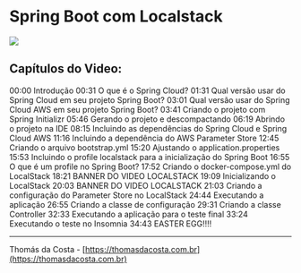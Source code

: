 # Spring Boot com Localstack


[![](https://img.youtube.com/vi/Vlmjw5nifOo/0.jpg)]([https://www.youtube.com/watch?v=Vlmjw5nifOo](https://www.youtube.com/watch?v=Vlmjw5nifOo))

## Capítulos do Video:

00:00 Introdução
00:31 O que é o Spring Cloud?
01:31 Qual versão usar do Spring Cloud em seu projeto Spring Boot?
03:01 Qual versão usar do Spring Cloud AWS em seu projeto Spring Boot?
03:41 Criando o projeto com Spring Initializr
05:46 Gerando o projeto e descompactando
06:19 Abrindo o projeto na IDE
08:15 Incluindo as dependências do Spring Cloud e Spring Cloud AWS
11:16 Incluindo a dependência do AWS Parameter Store
12:45 Criando o arquivo bootstrap.yml
15:20 Ajustando o application.properties
15:53 Incluindo o profile localstack para a inicialização do Spring Boot
16:55 O que é um profile no Spring Boot?
17:52 Criando o docker-compose.yml do LocalStack
18:21 BANNER DO VIDEO LOCALSTACK
19:09 Inicializando o LocalStack
20:03 BANNER DO VIDEO LOCALSTACK
21:03 Criando a configuração do Parameter Store no LocalStack
24:44 Executando a aplicação
26:55 Criando a classe de configuração
29:31 Criando a classe Controller
32:33 Executando a aplicação para o teste final
33:24 Executando o teste no Insomnia
34:43 EASTER EGG!!!!

---
Thomás da Costa - [https://thomasdacosta.com.br](https://thomasdacosta.com.br)

